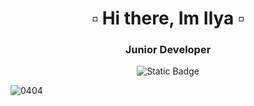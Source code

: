 <div id="header" align="center">
 <h1> ▫︎ Hi there, Im Ilya ▫︎ </h1>
 <h3> Junior Developer </h3>
  <img alt="Static Badge" src="https://img.shields.io/badge/Telegram-blue?style=for-the-badge&logo=telegram&logoColor=white&link=https%3A%2F%2Ft.me%2F%40PrimarisLibrian">
</div>

![0404](https://github.com/user-attachments/assets/11ef41d0-ca73-4703-a044-4dea9b8b41e2)

<div id="stat" align="center">
<img src="http://github-profile-summary-cards.vercel.app/api/cards/stats?username=Salvat0re28&theme=github_dark" alt=""/> <img src="http://github-profile-summary-cards.vercel.app/api/cards/most-commit-language?username=Salvat0re28&theme=github_dark" alt=""/> 
</div>
<!--

**Salvat0re28/Salvat0re28** is a ✨ _special_ ✨ repository because its `README.md` (this file) appears on your GitHub profile.

Here are some ideas to get you started:

- 🔭 I’m currently working on ...
- 🌱 I’m currently learning ...
- 👯 I’m looking to collaborate on ...
- 🤔 I’m looking for help with ...
- 💬 Ask me about ...
- 📫 How to reach me: ...
- 😄 Pronouns: ...
- ⚡ Fun fact: ...
-->
